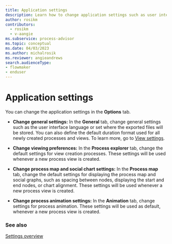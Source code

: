 ```yaml
---
title: Application settings
description: Learn how to change application settings such as user interface language or set where the exported files will be stored in the Process Mining desktop app.
author: rosikm
contributors:
  - rosikm
  - v-aangie
ms.subservice: process-advisor
ms.topic: conceptual
ms.date: 04/03/2023
ms.author: michalrosik
ms.reviewer: angieandrews
search.audienceType:
- flowmaker
- enduser
---
```


# Application settings

You can change the application settings in the **Options** tab.

- **Change general settings:** In the **General** tab, change general settings such as the user interface language or set where the exported files will be stored. You can also define the default duration format used for all newly created processes and views. To learn more, go to [View settings](view-settings.md).

- **Change viewing preferences:** In the **Process explorer** tab, change the default settings for view creation processes. These settings will be used whenever a new process view is created.

- **Change process map and social chart settings:** In the **Process map** tab, change the default settings for displaying the process map and social graphs, such as spacing between nodes, displaying the start and end nodes, or chart alignment. These settings will be used whenever a new process view is created.

- **Change process animation settings:** In the **Animation** tab, change settings for process animation. These settings will be used as default, whenever a new process view is created.

### See also

[Settings overview](settings.md)


